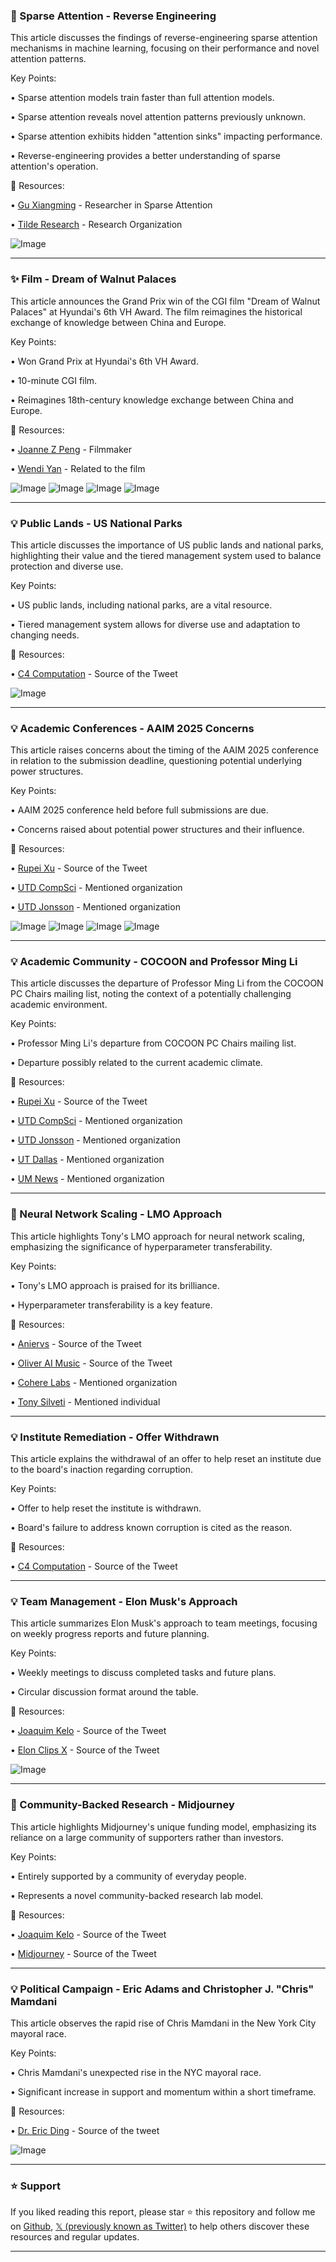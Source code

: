 ### 🤖 Sparse Attention - Reverse Engineering

This article discusses the findings of reverse-engineering sparse attention mechanisms in machine learning, focusing on their performance and novel attention patterns.

Key Points:

• Sparse attention models train faster than full attention models.

• Sparse attention reveals novel attention patterns previously unknown.


• Sparse attention exhibits hidden "attention sinks" impacting performance.


• Reverse-engineering provides a better understanding of sparse attention's operation.


🔗 Resources:

• [Gu Xiangming](https://x.com/gu_xiangming) - Researcher in Sparse Attention

• [Tilde Research](https://x.com/tilderesearch) - Research Organization

![Image](https://pbs.twimg.com/amplify_video_thumb/1937927190026616833/img/WPtPO649qwTlRawW.jpg)

---
### ✨ Film - Dream of Walnut Palaces

This article announces the Grand Prix win of the CGI film "Dream of Walnut Palaces" at Hyundai's 6th VH Award.  The film reimagines the historical exchange of knowledge between China and Europe.

Key Points:

• Won Grand Prix at Hyundai's 6th VH Award.

• 10-minute CGI film.

• Reimagines 18th-century knowledge exchange between China and Europe.


🔗 Resources:

• [Joanne Z Peng](https://x.com/JoanneZPeng) - Filmmaker

• [Wendi Yan](https://x.com/WendiYan5) - Related to the film

![Image](https://pbs.twimg.com/media/GuauXJGXoAAAFJJ?format=jpg&name=small)
![Image](https://pbs.twimg.com/media/GuauXHOWEAENZ6n?format=jpg&name=small)
![Image](https://pbs.twimg.com/media/GuauXHPW8AArGsg?format=jpg&name=360x360)
![Image](https://pbs.twimg.com/media/GuauXHRWYAA2kyh?format=jpg&name=360x360)

---
### 💡 Public Lands - US National Parks

This article discusses the importance of US public lands and national parks, highlighting their value and the tiered management system used to balance protection and diverse use.

Key Points:

• US public lands, including national parks, are a vital resource.

• Tiered management system allows for diverse use and adaptation to changing needs.



🔗 Resources:

• [C4 Computation](https://x.com/C4COMPUTATION) -  Source of the Tweet

![Image](https://pbs.twimg.com/media/FaPuAt2XEAEx0fB?format=jpg&name=small)

---
### 💡 Academic Conferences - AAIM 2025 Concerns

This article raises concerns about the timing of the AAIM 2025 conference in relation to the submission deadline, questioning potential underlying power structures.

Key Points:

• AAIM 2025 conference held before full submissions are due.

• Concerns raised about potential power structures and their influence.


🔗 Resources:

• [Rupei Xu](https://x.com/RupeiXu) - Source of the Tweet

• [UTD CompSci](https://x.com/UTDCompSci) - Mentioned organization

• [UTD Jonsson](https://x.com/UTDJonsson) - Mentioned organization


![Image](https://pbs.twimg.com/media/GuStiKrWgAAClw7?format=jpg&name=small)
![Image](https://pbs.twimg.com/media/GuStiKuWsAA2j3m?format=jpg&name=360x360)
![Image](https://pbs.twimg.com/media/GuStiKrWQAAkdsB?format=jpg&name=small)
![Image](https://pbs.twimg.com/media/GuStr8WXIAAbwAe?format=jpg&name=small)

---
### 💡 Academic Community - COCOON and Professor Ming Li

This article discusses the departure of Professor Ming Li from the COCOON PC Chairs mailing list, noting the context of a potentially challenging academic environment.

Key Points:

• Professor Ming Li's departure from COCOON PC Chairs mailing list.

•  Departure possibly related to the current academic climate.


🔗 Resources:

• [Rupei Xu](https://x.com/RupeiXu) - Source of the Tweet

• [UTD CompSci](https://x.com/UTDCompSci) - Mentioned organization

• [UTD Jonsson](https://x.com/UTDJonsson) - Mentioned organization

• [UT Dallas](https://x.com/UT_Dallas) - Mentioned organization

• [UM News](https://x.com/UMNews) - Mentioned organization


---
### 🤖 Neural Network Scaling - LMO Approach

This article highlights Tony's LMO approach for neural network scaling, emphasizing the significance of hyperparameter transferability.

Key Points:

• Tony's LMO approach is praised for its brilliance.

• Hyperparameter transferability is a key feature.


🔗 Resources:

• [Aniervs](https://x.com/aniervs) - Source of the Tweet

• [Oliver AI Music](https://x.com/oliverai_music) - Source of the Tweet

• [Cohere Labs](https://x.com/Cohere_Labs) - Mentioned organization

• [Tony Silveti](https://x.com/tonysilveti) - Mentioned individual


---
### 💡 Institute Remediation - Offer Withdrawn

This article explains the withdrawal of an offer to help reset an institute due to the board's inaction regarding corruption.

Key Points:

• Offer to help reset the institute is withdrawn.

• Board's failure to address known corruption is cited as the reason.


🔗 Resources:

• [C4 Computation](https://x.com/C4COMPUTATION) - Source of the Tweet


---
### 💡 Team Management - Elon Musk's Approach

This article summarizes Elon Musk's approach to team meetings, focusing on weekly progress reports and future planning.

Key Points:

• Weekly meetings to discuss completed tasks and future plans.

• Circular discussion format around the table.


🔗 Resources:

• [Joaquim Kelo](https://x.com/JoaquimKelo) - Source of the Tweet

• [Elon Clips X](https://x.com/ElonClipsX) - Source of the Tweet

![Image](https://pbs.twimg.com/amplify_video_thumb/1937705305661378560/img/y5fuA8vKgMtWQG3q.jpg)

---
### 🚀 Community-Backed Research - Midjourney

This article highlights Midjourney's unique funding model, emphasizing its reliance on a large community of supporters rather than investors.

Key Points:

• Entirely supported by a community of everyday people.

• Represents a novel community-backed research lab model.


🔗 Resources:

• [Joaquim Kelo](https://x.com/JoaquimKelo) - Source of the Tweet

• [Midjourney](https://x.com/midjourney) - Source of the Tweet


---
### 💡 Political Campaign - Eric Adams and Christopher J. "Chris" Mamdani

This article observes the rapid rise of Chris Mamdani in the New York City mayoral race.


Key Points:

• Chris Mamdani's unexpected rise in the NYC mayoral race.

• Significant increase in support and momentum within a short timeframe.


🔗 Resources:

• [Dr. Eric Ding](https://x.com/DrEricDing) - Source of the tweet

![Image](https://pbs.twimg.com/media/GuTe_vnXUAAiiJ-?format=jpg&name=small)


---

### ⭐️ Support

If you liked reading this report, please star ⭐️ this repository and follow me on [Github](https://github.com/Drix10), [𝕏 (previously known as Twitter)](https://x.com/DRIX_10_) to help others discover these resources and regular updates.

---